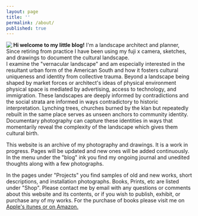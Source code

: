 ```yaml
---
layout: page
title: ''
permalink: /about/
published: true
---
```


<img src="https://raw.githubusercontent.com/jkalev/blog/master/images/johnboy.jpg" align="left" />


**Hi welcome to my little blog!**
I'm a landscape architect and planner, Since retiring from practice I have been using my fuji x camera, sketches, and drawings to document the cultural landscape.  
I examine the "vernacular landscape" and am especially interested in the resultant urban form of the American South and how it fosters cultural uniqueness and identity from collective trauma.
Beyond a landscape being shaped by market forces or architect's ideas of physical environment physical space is mediated by advertising, access to technology, and immigration.
These landscapes are deeply informed by contradictions and the social strata are informed in ways contradictory to historic interpretation. Lynching trees, churches burned by the klan but repeatedly rebuilt in the same place serves as unseen anchors to community identity.
Documentary photography can capture these identities in ways that momentarily reveal the complexity of the landscape which gives them cultural birth.  


This website is an archive of my photography and drawings. It is a work in progress. Pages will be updated and new ones will be added continuously. In the menu under the "blog" ink you find my ongoing journal and unedited thoughts along with a few photographs. 

In the pages under "Projects" you find samples of old and new works, short descriptions, and installation photographs. Books, Prints, etc are listed under "Shop".
Please contact me by email with any questions or comments about this website and its contents, or if you wish to publish, exhibit, or purchase any of my works. For the purchase of books please visit me on <a href="https://books.apple.com/us/genre/books/id38" >Apple's itunes or on <a href="https://www.amazon.com/books-used-books-textbooks/b?ie=UTF8&node=283155">Amazon.



